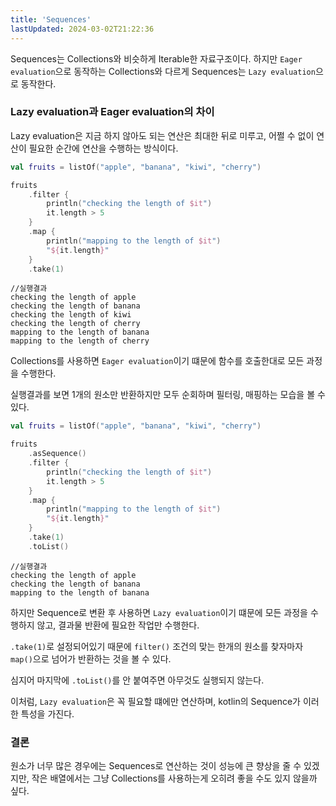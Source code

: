 ```yaml
---
title: 'Sequences'
lastUpdated: 2024-03-02T21:22:36
---
```


Sequences는 Collections와 비슷하게 Iterable한 자료구조이다. 하지만 `Eager evaluation`으로 동작하는 Collections와 다르게 Sequences는 `Lazy evaluation`으로 동작한다.

### Lazy evaluation과 Eager evaluation의 차이

Lazy evaluation은 지금 하지 않아도 되는 연산은 최대한 뒤로 미루고, 어쩔 수 없이 연산이 필요한 순간에 연산을 수행하는 방식이다.

```kotlin
val fruits = listOf("apple", "banana", "kiwi", "cherry")

fruits
    .filter {
        println("checking the length of $it")
        it.length > 5
    }
    .map {
        println("mapping to the length of $it")
        "${it.length}"
    }
    .take(1)
```

```
//실행결과
checking the length of apple
checking the length of banana
checking the length of kiwi
checking the length of cherry
mapping to the length of banana
mapping to the length of cherry
```

Collections를 사용하면 `Eager evaluation`이기 떄문에 함수를 호출한대로 모든 과정을 수행한다.

실행결과를 보면 1개의 원소만 반환하지만 모두 순회하며 필터링, 매핑하는 모습을 볼 수 있다. 

```kotlin
val fruits = listOf("apple", "banana", "kiwi", "cherry")

fruits
    .asSequence()
    .filter {
        println("checking the length of $it")
        it.length > 5
    }
    .map {
        println("mapping to the length of $it")
        "${it.length}"
    }
    .take(1)
    .toList()
```

```
//실행결과
checking the length of apple
checking the length of banana
mapping to the length of banana
```

하지만 Sequence로 변환 후 사용하면 `Lazy evaluation`이기 떄문에 모든 과정을 수행하지 않고, 결과물 반환에 필요한 작업만 수행한다.

`.take(1)`로 설정되어있기 때문에 `filter()` 조건의 맞는 한개의 원소를 찾자마자 `map()`으로 넘어가 반환하는 것을 볼 수 있다.

심지어 마지막에 `.toList()`를 안 붙여주면 아무것도 실행되지 않는다.

이처럼, `Lazy evaluation`은 꼭 필요할 떄에만 연산하며, kotlin의 Sequence가 이러한 특성을 가진다.

### 결론

원소가 너무 많은 경우에는 Sequences로 연산하는 것이 성능에 큰 향상을 줄 수 있겠지만, 작은 배열에서는 그냥 Collections를 사용하는게 오히려 좋을 수도 있지 않을까 싶다.